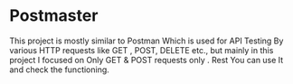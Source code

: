 # Postmaster
This project is mostly similar to Postman Which is used for API Testing By various HTTP requests like GET , POST, DELETE etc., but mainly in this project I focused on Only GET &amp; POST requests only . Rest You can use It and check the functioning.
